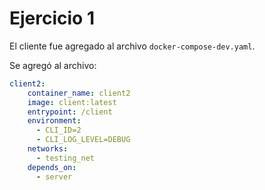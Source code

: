 # Ejercicio 1

El cliente fue agregado al archivo `docker-compose-dev.yaml`.

Se agregó al archivo:
```yaml
client2:
    container_name: client2
    image: client:latest
    entrypoint: /client
    environment:
      - CLI_ID=2
      - CLI_LOG_LEVEL=DEBUG
    networks:
      - testing_net
    depends_on:
      - server
```
